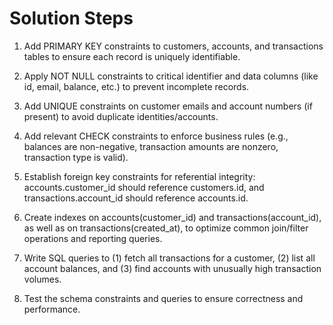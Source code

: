 # Solution Steps

1. Add PRIMARY KEY constraints to customers, accounts, and transactions tables to ensure each record is uniquely identifiable.

2. Apply NOT NULL constraints to critical identifier and data columns (like id, email, balance, etc.) to prevent incomplete records.

3. Add UNIQUE constraints on customer emails and account numbers (if present) to avoid duplicate identities/accounts.

4. Add relevant CHECK constraints to enforce business rules (e.g., balances are non-negative, transaction amounts are nonzero, transaction type is valid).

5. Establish foreign key constraints for referential integrity: accounts.customer_id should reference customers.id, and transactions.account_id should reference accounts.id.

6. Create indexes on accounts(customer_id) and transactions(account_id), as well as on transactions(created_at), to optimize common join/filter operations and reporting queries.

7. Write SQL queries to (1) fetch all transactions for a customer, (2) list all account balances, and (3) find accounts with unusually high transaction volumes.

8. Test the schema constraints and queries to ensure correctness and performance.

